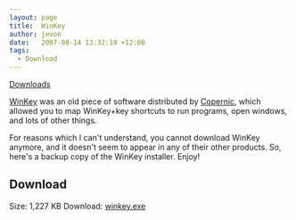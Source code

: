 ```yaml
---
layout: page
title:  WinKey
author: jevon
date:   2007-08-14 13:32:19 +12:00
tags:
  - Download
---
```


[Downloads](downloads.md)

[WinKey](winkey.md) was an old piece of software distributed by <a href="http://www.copernic.com">Copernic</a>, which allowed you to map WinKey+key shortcuts to run programs, open windows, and lots of other things.

For reasons which I can't understand, you cannot download WinKey anymore, and it doesn't seem to appear in any of their other products. So, here's a backup copy of the WinKey installer. Enjoy!

## Download
Size: 1,227 KB
Download: <a href="/files/winkey.exe">winkey.exe</a>
